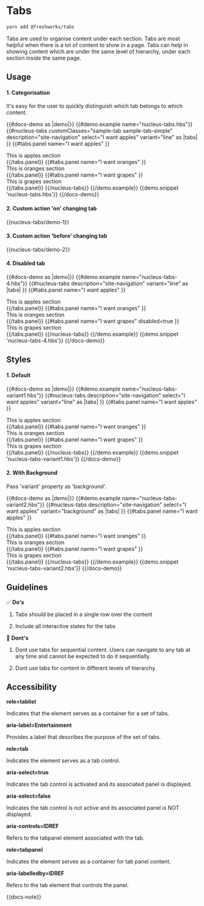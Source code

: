 # Tabs

```sh
yarn add @freshworks/tabs
```

Tabs are used to organise content under each section. Tabs are most helpful when there is a lot of content to show in a page. Tabs can help in showing content which are under the same level of hierarchy, under each section inside the same page.

## Usage

#### 1. Categorisation

It's easy for the user to quickly distinguish which tab belongs to which content.

{{#docs-demo as |demo|}}
  {{#demo.example name="nucleus-tabs.hbs"}}
    {{#nucleus-tabs 
        customClasses="sample-tab sample-tab-simple"
        description="site-navigation" 
        select="I want apples" 
        variant="line" as |tabs| }}
      {{#tabs.panel name="I want apples" }}
        <div>This is apples section</div>
      {{/tabs.panel}}
      {{#tabs.panel name="I want oranges" }}
        <div>This is oranges section</div>
      {{/tabs.panel}}
      {{#tabs.panel name="I want grapes" }}
        <div>This is grapes section</div>
      {{/tabs.panel}}
    {{/nucleus-tabs}}
  {{/demo.example}}
  {{demo.snippet 'nucleus-tabs.hbs'}}
{{/docs-demo}}

#### 2. Custom action 'on' changing tab

{{nucleus-tabs/demo-1}}

#### 3. Custom action 'before' changing tab

{{nucleus-tabs/demo-2}}

#### 4. Disabled tab

{{#docs-demo as |demo|}}
  {{#demo.example name="nucleus-tabs-4.hbs"}}
    {{#nucleus-tabs 
        description="site-navigation" 
        variant="line" as |tabs| }}
      {{#tabs.panel name="I want apples" }}
        <div>This is apples section</div>
      {{/tabs.panel}}
      {{#tabs.panel name="I want oranges" }}
        <div>This is oranges section</div>
      {{/tabs.panel}}
      {{#tabs.panel name="I want grapes" disabled=true }}
        <div>This is grapes section</div>
      {{/tabs.panel}}
    {{/nucleus-tabs}}
  {{/demo.example}}
  {{demo.snippet 'nucleus-tabs-4.hbs'}}
{{/docs-demo}}

## Styles

#### 1. Default 

{{#docs-demo as |demo|}}
  {{#demo.example name="nucleus-tabs-variant1.hbs"}}
    {{#nucleus-tabs 
        description="site-navigation" 
        select="I want apples" 
        variant="line" as |tabs| }}
      {{#tabs.panel name="I want apples" }}
        <div>This is apples section</div>
      {{/tabs.panel}}
      {{#tabs.panel name="I want oranges" }}
        <div>This is oranges section</div>
      {{/tabs.panel}}
      {{#tabs.panel name="I want grapes" }}
        <div>This is grapes section</div>
      {{/tabs.panel}}
    {{/nucleus-tabs}}
  {{/demo.example}}
  {{demo.snippet 'nucleus-tabs-variant1.hbs'}}
{{/docs-demo}}



#### 2. With Background 
Pass 'variant' property as 'background'.

{{#docs-demo as |demo|}}
  {{#demo.example name="nucleus-tabs-variant2.hbs"}}
    {{#nucleus-tabs 
        description="site-navigation" 
        select="I want apples" 
        variant="background" as |tabs| }}
      {{#tabs.panel name="I want apples" }}
        <div>This is apples section</div>
      {{/tabs.panel}}
      {{#tabs.panel name="I want oranges" }}
        <div>This is oranges section</div>
      {{/tabs.panel}}
      {{#tabs.panel name="I want grapes" }}
        <div>This is grapes section</div>
      {{/tabs.panel}}
    {{/nucleus-tabs}}
  {{/demo.example}}
  {{demo.snippet 'nucleus-tabs-variant2.hbs'}}
{{/docs-demo}}


## Guidelines

✅ **Do's**

1. Tabs should be placed in a single row over the content

2. Include all interactive states for the tabs


🚫 **Dont's**

1. Dont use tabs for sequential content. Users can navigate to any tab at any time and cannot be expected to do it sequentially.

2. Dont use tabs for content in different levels of hierarchy.

## Accessibility

__role=tablist__

Indicates that the element serves as a container for a set of tabs.

__aria-label=Entertainment__

Provides a label that describes the purpose of the set of tabs.


__role=tab__

Indicates the element serves as a tab control.

__aria-select=true__

Indicates the tab control is activated and its associated panel is displayed.

__aria-select=false__

Indicates the tab control is not active and its associated panel is NOT displayed.

__aria-controls=IDREF__

Refers to the tabpanel element associated with the tab.


__role=tabpanel__

Indicates the element serves as a container for tab panel content.

__aria-labelledby=IDREF__ 

Refers to the tab element that controls the panel.

{{docs-note}}